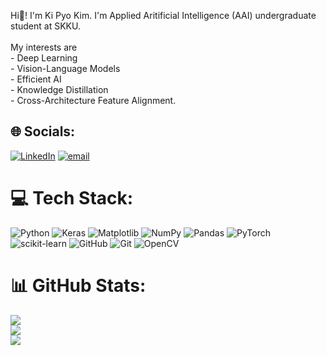 Hi👋! I'm Ki Pyo Kim. I'm Applied Aritificial Intelligence (AAI) undergraduate student at SKKU.<br> <br>My interests are<br>- Deep Learning<br>- Vision-Language Models<br>- Efficient AI<br>- Knowledge Distillation<br>- Cross-Architecture Feature Alignment.<br>


## 🌐 Socials:
[![LinkedIn](https://img.shields.io/badge/LinkedIn-Profile-blue?logo=linkedin&style=flat-square)](https://linkedin.com/in/kipyokim) [![email](https://img.shields.io/badge/Email-D14836?logo=gmail&logoColor=white)](mailto:kipyo39@gmail.com) 

# 💻 Tech Stack:
![Python](https://img.shields.io/badge/python-3670A0?style=flat&logo=python&logoColor=ffdd54) ![Keras](https://img.shields.io/badge/Keras-%23D00000.svg?style=flat&logo=Keras&logoColor=white) ![Matplotlib](https://img.shields.io/badge/Matplotlib-%23ffffff.svg?style=flat&logo=Matplotlib&logoColor=black) ![NumPy](https://img.shields.io/badge/numpy-%23013243.svg?style=flat&logo=numpy&logoColor=white) ![Pandas](https://img.shields.io/badge/pandas-%23150458.svg?style=flat&logo=pandas&logoColor=white) ![PyTorch](https://img.shields.io/badge/PyTorch-%23EE4C2C.svg?style=flat&logo=PyTorch&logoColor=white) ![scikit-learn](https://img.shields.io/badge/scikit--learn-%23F7931E.svg?style=flat&logo=scikit-learn&logoColor=white) ![GitHub](https://img.shields.io/badge/github-%23121011.svg?style=flat&logo=github&logoColor=white) ![Git](https://img.shields.io/badge/git-%23F05033.svg?style=flat&logo=git&logoColor=white) ![OpenCV](https://img.shields.io/badge/opencv-%23white.svg?style=flat&logo=opencv&logoColor=white)
# 📊 GitHub Stats:
![](https://github-readme-stats.vercel.app/api?username=lucinnnal&theme=neon&hide_border=false&include_all_commits=false&count_private=false)<br/>
![](https://nirzak-streak-stats.vercel.app/?user=lucinnnal&theme=neon&hide_border=false)<br/>
![](https://github-readme-stats.vercel.app/api/top-langs/?username=lucinnnal&theme=neon&hide_border=false&include_all_commits=false&count_private=false&layout=compact)

<!-- Proudly created with GPRM ( https://gprm.itsvg.in ) -->

